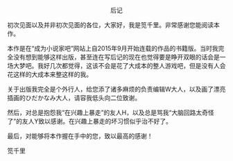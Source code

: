 <p align="center">后记</p>

初次见面以及并非初次见面的各位，大家好，我是笕千里。非常感谢您能阅读本作。

本作是在“成为小说家吧”网站上自2015年9月开始连载的作品的书籍版。当时我完全没有想到能够这样出版，甚至连在写后记的现在也觉得要是睁开双眼的话会是一场大梦吧。我好几次都觉得，这该不会是花了大成本的整人游戏吧，但是没有人会花这样的大成本来整这样的我。

关于出版我完全是个外行人，给您添了诸多麻烦的负责编辑W大人，以及画了漂亮插画的ひだかなみ大人，请容我低头向二位致谢。

然后，对总是抱怨我“在兴趣上暴走”的友人H，以及总是骂我“大脑回路太奇怪了”的友人Y致以感谢。在兴趣上暴走的坏习惯似乎治不好了。

最后，对能够将本作握在手中的您，致以最高的感谢！

笕千里

